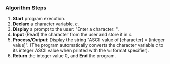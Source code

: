 ### Algorithm Steps

1.  **Start** program execution.
2.  **Declare** a character variable, $c$.
3.  **Display** a prompt to the user: "Enter a character: ".
4.  **Input** (Read) the character from the user and store it in $c$.
5.  **Process/Output**: Display the string "ASCII value of [character] = [integer value]". (The program automatically converts the character variable $c$ to its integer ASCII value when printed with the `%d` format specifier).
6.  **Return** the integer value $0$, and **End** the program.

